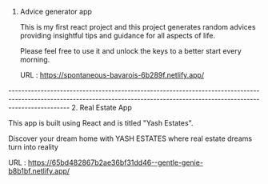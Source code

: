 1. Advice generator app
   
   This is my first react project and this project generates random advices providing insightful tips and guidance for all aspects of life.
   
   Please feel free to use it and unlock the keys to a better start every morning.

   URL : https://spontaneous-bavarois-6b289f.netlify.app/


-------------------------------------------------------------------------------------------------------------------------------------------------------------------------------  2. Real Estate App 

  This app is built using React and is titled "Yash Estates".
  
  Discover your dream home with YASH ESTATES where real estate dreams turn into reality

  URL : https://65bd482867b2ae36bf31dd46--gentle-genie-b8b1bf.netlify.app/
